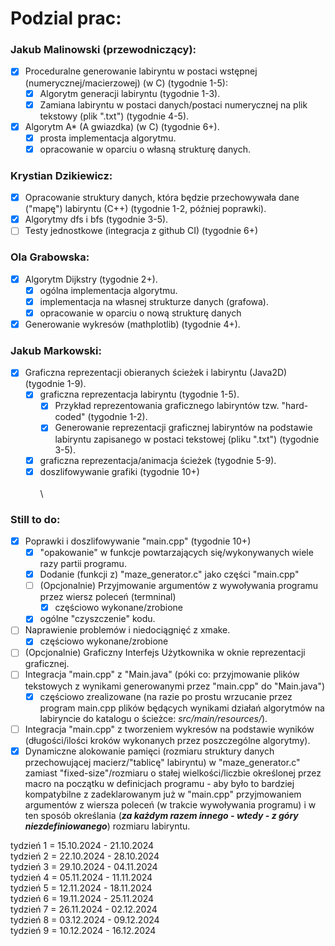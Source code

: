 # Podzial prac:

### Jakub Malinowski (przewodniczący):

- [x] Proceduralne generowanie labiryntu w postaci wstępnej (numerycznej/macierzowej) (w C) (tygodnie 1-5):
    - [x] Algorytm generacji labiryntu (tygodnie 1-3).
    - [x] Zamiana labiryntu w postaci danych/postaci numerycznej na plik tekstowy (plik ".txt") (tygodnie 4-5).
- [x] Algorytm A* (A gwiazdka) (w C) (tygodnie 6+).
    - [x] prosta implementacja algorytmu.
    - [x] opracowanie w oparciu o własną strukturę danych.

### Krystian Dzikiewicz:

- [x] Opracowanie struktury danych, która będzie przechowywała dane ("mapę") labiryntu (C++) (tygodnie 1-2, później poprawki).
- [x] Algorytmy dfs i bfs (tygodnie 3-5).
- [ ] Testy jednostkowe (integracja z github CI) (tygodnie 6+)

### Ola Grabowska:

- [x] Algorytm Dijkstry (tygodnie 2+).
    - [x] ogólna implementacja algorytmu.
    - [x] implementacja na własnej strukturze danych (grafowa).
    - [x] opracowanie w oparciu o nową strukturę danych
- [x] Generowanie wykresów (mathplotlib) (tygodnie 4+).

### Jakub Markowski:

- [x] Graficzna reprezentacji obieranych ścieżek i labiryntu (Java2D) (tygodnie 1-9).
    - [x] graficzna reprezentacja labiryntu (tygodnie 1-5).
        - [x] Przykład reprezentowania graficznego labiryntów tzw. "hard-coded" (tygodnie 1-2).
        - [x] Generowanie reprezentacji graficznej labiryntów na podstawie labiryntu zapisanego w postaci tekstowej (pliku ".txt") (tygodnie 3-5).
    - [x] graficzna reprezentacja/animacja ścieżek (tygodnie 5-9).
    - [x] doszlifowywanie grafiki (tygodnie 10+)\
    \
\

### Still to do:

- [x] Poprawki i doszlifowywanie "main.cpp" (tygodnie 10+)
    - [x] "opakowanie" w funkcje powtarzających się/wykonywanych wiele razy partii programu.
    - [x] Dodanie (funkcji z) "maze_generator.c" jako części "main.cpp"
    - [ ] (Opcjonalnie) Przyjmowanie argumentów z wywoływania programu przez wiersz poleceń (termninal)
        - [x] częściowo wykonane/zrobione
    - [x] ogólne "czyszczenie" kodu.
- [ ] Naprawienie problemów i niedociągnięć z xmake.
    - [x] częściowo wykonane/zrobione
- [ ] (Opcjonalnie) Graficzny Interfejs Użytkownika w oknie reprezentacji graficznej.
- [ ] Integracja "main.cpp" z "Main.java" (póki co: przyjmowanie plików tekstowych z wynikami generowanymi przez "main.cpp" do "Main.java")
    - [x] częściowo zrealizowane (na razie po prostu wrzucanie przez program main.cpp plików będących wynikami działań algorytmów na labiryncie do katalogu o ścieżce: *src/main/resources/*).
- [ ] Integracja "main.cpp" z tworzeniem wykresów na podstawie wyników (długości/ilości kroków wykonanych przez poszczególne algorytmy).
- [x] Dynamiczne alokowanie pamięci (rozmiaru struktury danych przechowującej macierz/"tablicę" labiryntu) w "maze_generator.c" zamiast "fixed-size"/rozmiaru o stałej wielkości/liczbie określonej przez macro na początku w definicjach programu - aby było to bardziej kompatybilne z zadeklarowanym już w "main.cpp" przyjmowaniem argumentów z wiersza poleceń (w trakcie wywoływania programu) i w ten sposób określania (***za każdym razem innego - wtedy - z góry niezdefiniowanego***) rozmiaru labiryntu.

tydzień 1 = 15.10.2024 - 21.10.2024 \
tydzień 2 = 22.10.2024 - 28.10.2024 \
tydzień 3 = 29.10.2024 - 04.11.2024 \
tydzień 4 = 05.11.2024 - 11.11.2024 \
tydzień 5 = 12.11.2024 - 18.11.2024 \
tydzień 6 = 19.11.2024 - 25.11.2024 \
tydzień 7 = 26.11.2024 - 02.12.2024 \
tydzień 8 = 03.12.2024 - 09.12.2024 \
tydzień 9 = 10.12.2024 - 16.12.2024
